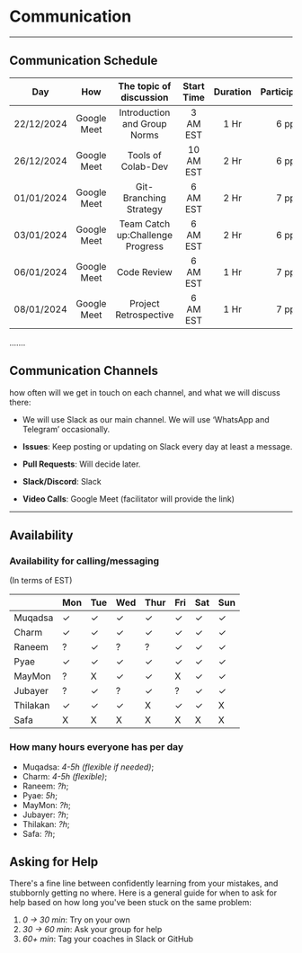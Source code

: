 <!--
    this template is for inspiration, feel free to change it however you like!

    Careful! be sure to protect your privacy when filling out this document
        everything you write here will be public
        so share only what you are comfortable sharing online
        you can share the rest in confidence with you group by another channel
-->

# Communication

______________________________________________________________________

## Communication Schedule

| Day | How | The topic of discussion | Start Time | Duration| Participants |
| ----| :---: | :----: | :----: | :----: | :----: |
|22/12/2024|Google Meet|Introduction and Group Norms|3 AM EST|1 Hr|6 ppl|
|26/12/2024|Google Meet|Tools of Colab-Dev|10 AM EST|2 Hr|6 ppl|
|01/01/2024|Google Meet|Git-Branching Strategy|6 AM EST|2 Hr|7 ppl|
|03/01/2024|Google Meet|Team Catch up:Challenge Progress|6 AM EST|2 Hr|6 ppl|
|06/01/2024|Google Meet|Code Review|6 AM EST|1 Hr|7 ppl|
|08/01/2024|Google Meet|Project Retrospective|6 AM EST|1 Hr|7 ppl|

.......

## Communication Channels

how often will we get in touch on each channel, and what we will discuss there:

- We will use Slack as our main channel. We will use ‘WhatsApp and Telegram’ occasionally.

- **Issues**: Keep posting or updating on Slack every day at least a message.
- **Pull Requests**: Will decide later.
- **Slack/Discord**: Slack
- **Video Calls**: Google Meet (facilitator will provide the link)

______________________________________________________________________

## Availability

### Availability for calling/messaging

(In terms of EST)

|          | Mon | Tue | Wed | Thur | Fri | Sat | Sun |
|----------|-----|-----|-----|------|-----|-----|-----|
| Muqadsa  | ✓   | ✓   | ✓  | ✓    | ✓   | ✓   | ✓ |
| Charm    | ✓   | ✓   | ✓  | ✓    | ✓   | ✓   | ✓ |
| Raneem   | ?   | ✓   | ?   | ?    | ✓   | ✓   | ✓ |
| Pyae     | ✓   | ✓   | ✓  | ✓   | ✓   | ✓   | ✓  |
| MayMon   | ?   | X   | ✓   | ✓   | X   | ✓   | ✓  |
| Jubayer  | ?   | ✓   | ?   | ✓   | ?   | ✓   | ✓  |
| Thilakan | ✓   | ✓   | ✓  | X    | ✓   | ✓   | X  |
| Safa     | X   | X   | X   | X    | X   | X   | X   |

### How many hours everyone has per day

- Muqadsa: _4-5h (flexible if needed)_;
- Charm: _4-5h (flexible)_;
- Raneem: _?h_;
- Pyae: _5h_;
- MayMon: _?h_;
- Jubayer: _?h_;
- Thilakan: _?h_;
- Safa: _?h_;

## Asking for Help

There's a fine line between confidently learning from your mistakes, and
stubbornly getting no where. Here is a general guide for when to ask for help
based on how long you've been stuck on the same problem:

1. _0 -> 30 min_: Try on your own
1. _30 -> 60 min_: Ask your group for help
1. _60+ min_: Tag your coaches in Slack or GitHub
